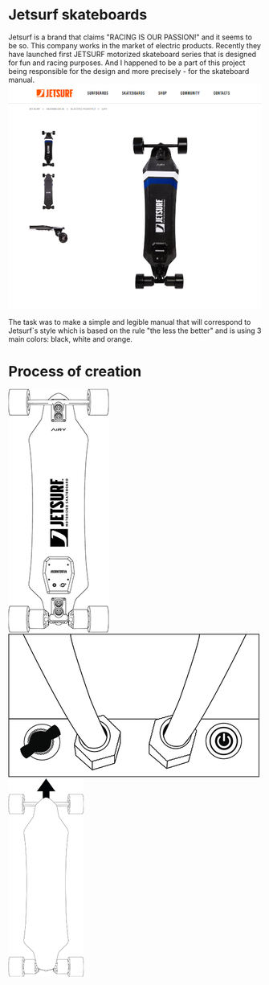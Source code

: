 # Jetsurf skateboards
Jetsurf is a brand that claims "RACING IS OUR PASSION!" and it seems to be so. This company works in the market of electric products. Recently they have launched first JETSURF motorized skateboard series that is designed for fun and racing purposes. And I happened to be a part of this project being responsible for the design and more precisely - for the skateboard manual.
![Alt Jetsurf motorized skateboard "Airy".](img/air.png)

The task was to make a simple and legible manual that will correspond to Jetsurf`s style which is based on the rule "the less the better" and is using 3 main colors: black, white and orange.
# Process of creation
![Alt b&w sketches.](img/aair.png)  ![Alt b&w sketches.](img/dis.png)  ![Alt b&w sketches.](img/no.png)
